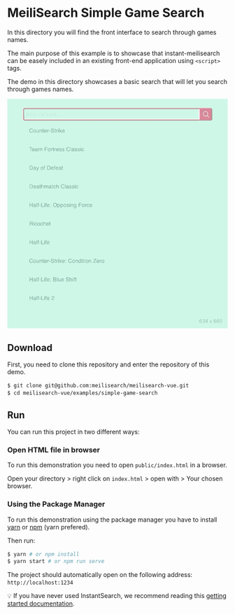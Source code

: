 # MeiliSearch Simple Game Search

In this directory you will find the front interface to search through games names. 

The main purpose of this example is to showcase that instant-meilisearch can be easely included in an existing front-end application using `<script>` tags.

The demo in this directory showcases a basic search that will let you search through games names. 



[![Nobel prices demo](asset/stardew.gif)](https://nobel.meilisearch.com)

## Download 

First, you need to clone this repository and enter the repository of this demo.

```bash
$ git clone git@github.com:meilisearch/meilisearch-vue.git
$ cd meilisearch-vue/examples/simple-game-search
```

## Run

You can run this project in two different ways:

### Open HTML file in browser

To run this demonstration you need to open `public/index.html` in a browser.

Open your directory > right click on `index.html` > open with > Your chosen browser.


### Using the Package Manager

To run this demonstration using the package manager you have to install [yarn](https://classic.yarnpkg.com/en/docs/install/) or [npm](https://www.npmjs.com/get-npm) (yarn prefered).

Then run:

```bash
$ yarn # or npm install
$ yarn start # or npm run serve
```

The project should automatically open on the following address: `http://localhost:1234`


💡 If you have never used InstantSearch, we recommend reading this [getting started documentation](https://www.algolia.com/doc/guides/building-search-ui/what-is-instantsearch/js/).
